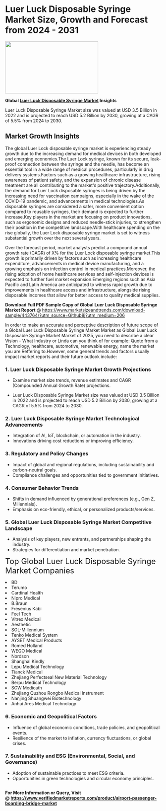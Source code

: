 <H1>Luer Luck Disposable Syringe Market Size, Growth and Forecast from 2024 - 2031</H1><img class="aligncenter size-medium wp-image-584254" src="https://thirdeyenews.in/wp-content/uploads/2024/09/Global-Market-Research-300x168.jpeg" alt="" width="300" height="168" /><p><strong>Global&nbsp;<a href="https://www.marketsizeandtrends.com/download-sample/443764/?utm_source=Github8j?utm_medium=206">Luer Luck Disposable Syringe Market</a> Insights</strong></p><p>Luer Luck Disposable Syringe Market size was valued at USD 3.5 Billion in 2022 and is projected to reach USD 5.2 Billion by 2030, growing at a CAGR of 5.5% from 2024 to 2030.</p><p><h2>Market Growth Insights</h2> <p>The global Luer Lock disposable syringe market is experiencing steady growth due to the increasing demand for medical devices in both developed and emerging economies.The Luer Lock syringe, known for its secure, leak-proof connection between the syringe and the needle, has become an essential tool in a wide range of medical procedures, particularly in drug delivery systems.Factors such as a growing healthcare infrastructure, rising awareness of patient safety, and the expansion of chronic disease treatment are all contributing to the market's positive trajectory.Additionally, the demand for Luer Lock disposable syringes is being driven by the increasing need for vaccination campaigns, especially in the wake of the COVID-19 pandemic, and advancements in medical technologies.As disposable syringes are considered a safer, more convenient option compared to reusable syringes, their demand is expected to further increase.Key players in the market are focusing on product innovations, such as ergonomic designs and reduced needle-stick injuries, to strengthen their position in the competitive landscape.With healthcare spending on the rise globally, the Luer Lock disposable syringe market is set to witness substantial growth over the next several years.</p> <p>Over the forecast period, market analysts predict a compound annual growth rate (CAGR) of X% for the Luer Lock disposable syringe market.This growth is primarily driven by factors such as increasing healthcare expenditure, advancements in medical device manufacturing, and a growing emphasis on infection control in medical practices.Moreover, the rising adoption of home healthcare services and self-injection devices is expected to further fuel market expansion.Emerging regions such as Asia Pacific and Latin America are anticipated to witness rapid growth due to improvements in healthcare access and infrastructure, alongside rising disposable incomes that allow for better access to quality medical supplies.</p> <p><span class=""><strong>Download Full PDF Sample Copy of Global Luer Luck Disposable Syringe Market Report</strong> @ <a href="https://www.marketsizeandtrends.com/download-sample/443764/?utm_source=Github8j?utm_medium=206" target="_blank">https://www.marketsizeandtrends.com/download-sample/443764/?utm_source=Github8j?utm_medium=206</a></span></p><p>In order to make an accurate and perceptive description of future scope of a Global&nbsp;Luer Luck Disposable Syringe Market Market as Global&nbsp;Luer Luck Disposable Syringe Market Market of 2025, you need to describe a clear Vision &ndash; What Industry or Linda can you think of for example: Quote from a Technology, healthcare, automotive, renewable energy, name the market you are Reffering to.However, some general trends and factors usually impact market reports and their future outlook include:</p><h3>1.&nbsp;<strong>Luer Luck Disposable Syringe Market Growth Projections</strong></h3><ul><li>Examine market size trends, revenue estimates and CAGR (Compounded Annual Growth Rate) projections.</li><li><p>Luer Luck Disposable Syringe Market size was valued at USD 3.5 Billion in 2022 and is projected to reach USD 5.2 Billion by 2030, growing at a CAGR of 5.5% from 2024 to 2030.</p></li></ul><h3>2.&nbsp;<strong>Luer Luck Disposable Syringe Market Technological Advancements</strong></h3><ul><li>Integration of AI, IoT, blockchain, or automation in the industry.</li><li>Innovations driving cost reductions or improving efficiency.</li></ul><h3>3.&nbsp;<strong>Regulatory and Policy Changes</strong></h3><ul><li>Impact of global and regional regulations, including sustainability and carbon-neutral goals.</li><li>Compliance challenges and opportunities tied to government initiatives.</li></ul><h3>4.&nbsp;<strong>Consumer Behavior Trends</strong></h3><ul><li>Shifts in demand influenced by generational preferences (e.g., Gen Z, Millennials).</li><li>Emphasis on eco-friendly, ethical, or personalized products/services.</li></ul><h3>5.&nbsp;<strong>Global Luer Luck Disposable Syringe Market Competitive Landscape</strong></h3><ul><li>Analysis of key players, new entrants, and partnerships shaping the industry.</li><li>Strategies for differentiation and market penetration.</li></ul><p data-pm-slice="1 1 []"><span style="color: inherit; font-family: inherit; font-size: 25px;">Top Global Luer Luck Disposable Syringe Market Companies</span></p><div class="" data-test-id=""><p><li>BD</li><li> Terumo</li><li> Cardinal Health</li><li> Nipro Medical</li><li> B.Braun</li><li> Fresenius Kabi</li><li> Feel Tech</li><li> Vitrex Medical</li><li> Aesthetic</li><li> SOL-Millennium</li><li> Tenko Medical System</li><li> AYSET Medical Products</li><li> Romed Holland</li><li> WEGO Medical</li><li> Nordson</li><li> Shanghai Kindly</li><li> Lepu Medical Technology</li><li> Tianck Medical</li><li> Zhejiang Perfectseal New Material Technology</li><li> Berpu Medical Technology</li><li> SCW Medicath</li><li> Zhejiang Quzhou Rongbo Medical Instrument</li><li> Nanjing Shuangwei Biotechnology</li><li> Anhui Ares Medical Technology</li></p></div><h3>6.&nbsp;<strong>Economic and Geopolitical Factors</strong></h3><ul><li>Influence of global economic conditions, trade policies, and geopolitical events.</li><li>Resilience of the market to inflation, currency fluctuations, or global crises.</li></ul><h3>7.&nbsp;<strong>Sustainability and ESG (Environmental, Social, and Governance)</strong></h3><ul><li>Adoption of sustainable practices to meet ESG criteria.</li><li>Opportunities in green technologies and circular economy principles.</li></ul><h2><strong style="font-size: 14px;">For More Information or Query, Visit @&nbsp;</strong><a style="background-color: #ffffff; font-size: 14px;" href="https://www.marketsizeandtrends.com/report/luer-luck-disposable-syringe-market/" target="_blank">https://www.verifiedmarketreports.com/product/airport-passenger-boarding-bridge-market</a></h2>